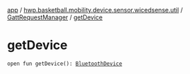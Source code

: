 [app](../../index.md) / [hwp.basketball.mobility.device.sensor.wicedsense.util](../index.md) / [GattRequestManager](index.md) / [getDevice](.)

# getDevice

`open fun getDevice(): `[`BluetoothDevice`](https://developer.android.com/reference/android/bluetooth/BluetoothDevice.html)